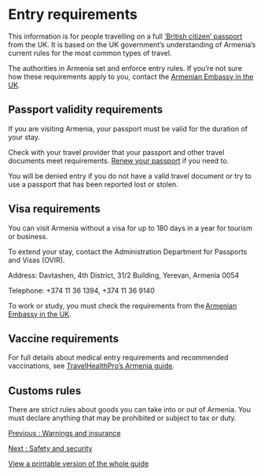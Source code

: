 # Entry requirements

This information is for people travelling on a full [‘British citizen’ passport](https://www.gov.uk/types-of-british-nationality) from the UK. It is based on the UK government’s understanding of Armenia’s current rules for the most common types of travel.

The authorities in Armenia set and enforce entry rules. If you’re not sure how these requirements apply to you, contact the [Armenian Embassy in the UK](https://www.mfa.am/en).

## Passport validity requirements

If you are visiting Armenia, your passport must be valid for the duration of your stay.

Check with your travel provider that your passport and other travel documents meet requirements. [Renew your passport](https://www.gov.uk/renew-adult-passport/renew) if you need to.

You will be denied entry if you do not have a valid travel document or try to use a passport that has been reported lost or stolen.

## Visa requirements

You can visit Armenia without a visa for up to 180 days in a year for tourism or business.

To extend your stay, contact the Administration Department for Passports and Visas (OVIR).

Address: Davtashen, 4th District, 31/2 Building, Yerevan, Armenia 0054

Telephone: +374 11 36 1394, +374 11 36 9140

To work or study, you must check the requirements from the [Armenian Embassy in the UK](https://www.mfa.am/en).

## Vaccine requirements

For full details about medical entry requirements and recommended vaccinations, see [TravelHealthPro’s Armenia guide](https://travelhealthpro.org.uk/country/12/armenia#Vaccine_Recommendations).

## Customs rules

There are strict rules about goods you can take into or out of Armenia. You must declare anything that may be prohibited or subject to tax or duty.

[Previous
:
Warnings and insurance](/foreign-travel-advice/armenia)

[Next
:
Safety and security](/foreign-travel-advice/armenia/safety-and-security)

[View a printable version of the whole guide](/foreign-travel-advice/armenia/print)